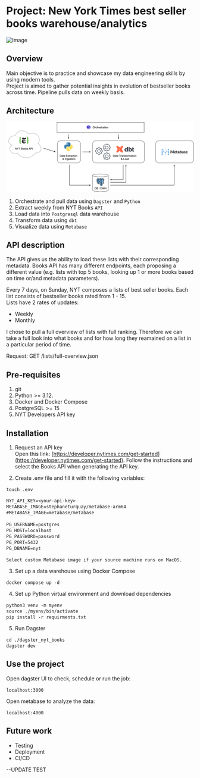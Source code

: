 # Project: New York Times best seller books warehouse/analytics

![Image](https://developer.nytimes.com/files/thumb_books_july-2020.jpg?v=1595646805537)

## Overview
Main objective is to practice and showcase my data engineering skills by using modern tools.  
Project is aimed to gather potential insights in evolution of bestseller books across time. Pipeline pulls data on weekly basis.

## Architecture

![Pipeline architecture](./assets/images/NYT_diagram.drawio.png)

1. Orchestrate and pull data using `Dagster` and `Python`
2. Extract weekly from NYT Books `API`
3. Load data into `Postgresql` data warehouse
4. Transform data using `dbt`
5. Visualize data using `Metabase` 

## API description
The API gives us the ability to load these lists with their corresponding metadata. Books API has many different endpoints, each proposing a different value (e.g. lists with top 5 books, looking up 1 or more books based on time or/and metadata parameters). 

Every 7 days, on Sunday, NYT composes a lists of best seller books. Each list consists of bestseller books rated from 1 - 15.  
Lists have 2 rates of updates:
* Weekly 
* Monthly 

I chose to pull a full overview of lists with full ranking. Therefore we can take a full look into what books and for how long they reamained on a list in a particular period of time.

Request: GET /lists/full-overview.json

## Pre-requisites

1. git
2. Python >= 3.12.
3. Docker and Docker Compose
4. PostgreSQL >= 15
5. NYT Developers API key

## Installation

1. Request an API key  
Open this link: [https://developer.nytimes.com/get-started](https://developer.nytimes.com/get-started). Follow the instructions and select the Books API when generating the API key. 

2. Create .env file and fill it with the following variables:
```
touch .env
```
```
NYT_API_KEY=<your-api-key>
METABASE_IMAGE=stephaneturquay/metabase-arm64
#METABASE_IMAGE=metabase/metabase

PG_USERNAME=postgres
PG_HOST=localhost
PG_PASSWORD=password
PG_PORT=5432
PG_DBNAME=nyt
```

`Select custom Metabase image if your source machine runs on MacOS.`

3. Set up a data warehouse using Docker Compose

```
docker compose up -d
```  

4. Set up Python virtual environment and download dependencies

```
python3 venv -m myenv
source ./myenv/bin/activate
pip install -r requirments.txt
```

5. Run Dagster
```
cd ./dagster_nyt_books
dagster dev
```
## Use the project
Open dagster UI to check, schedule or run the job:

```
localhost:3000
```

Open metabase to analyze the data:

```
localhost:4000
```

## Future work

- Testing
- Deployment
- CI/CD

--UPDATE TEST




